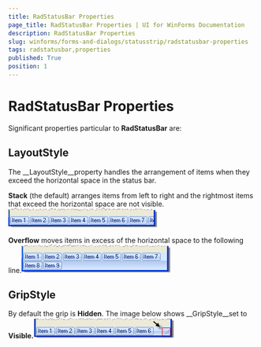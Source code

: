 ```yaml
---
title: RadStatusBar Properties
page_title: RadStatusBar Properties | UI for WinForms Documentation
description: RadStatusBar Properties
slug: winforms/forms-and-dialogs/statusstrip/radstatusbar-properties
tags: radstatusbar,properties
published: True
position: 1
---
```


# RadStatusBar Properties



Significant properties particular to __RadStatusBar__ are: 

## LayoutStyle

The __LayoutStyle__property handles the arrangement of items when they exceed the horizontal space in the status bar. 

__Stack__ (the default) arranges items from left to right and the rightmost items that exceed the horizontal space are not visible. ![forms-and-dialogs-statusstrip-radstatusbar-properties 002](images/forms-and-dialogs-statusstrip-radstatusbar-properties002.png)

__Overflow__ moves items in excess of the horizontal space to the following line.![forms-and-dialogs-statusstrip-radstatusbar-properties 001](images/forms-and-dialogs-statusstrip-radstatusbar-properties001.png)

## GripStyle

By default the grip is __Hidden__. The image below shows __GripStyle__set to __Visible.__![forms-and-dialogs-statusstrip-radstatusbar-properties 003](images/forms-and-dialogs-statusstrip-radstatusbar-properties003.png)
